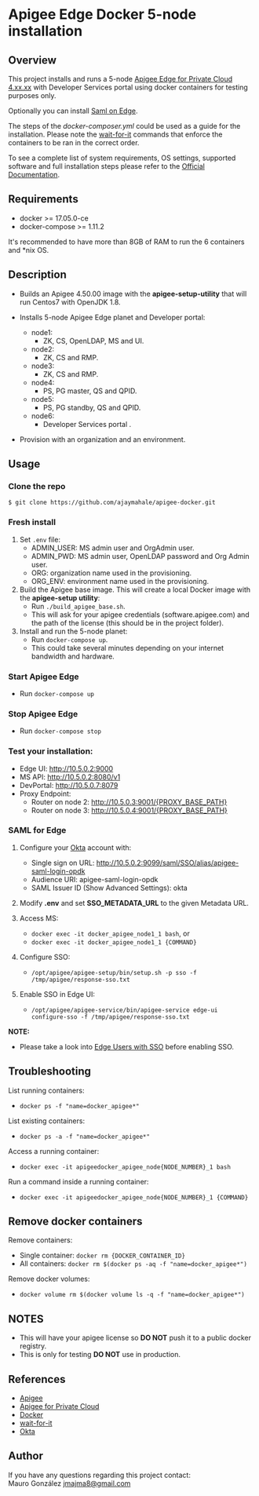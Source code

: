 # Apigee Edge Docker 5-node installation

## Overview
This project installs and runs a 5-node [Apigee Edge for Private Cloud 4.xx.xx](https://docs.apigee.com/private-cloud/latest/overview) 
with Developer Services portal using docker containers for testing purposes only. 

Optionally you can install [Saml on Edge](https://docs.apigee.com/private-cloud/latest/supporting-saml-edge-private-cloud). 

The steps of the _docker-composer.yml_ could be used as a guide for the installation. 
Please note the [wait-for-it](https://github.com/vishnubob/wait-for-it) commands that enforce 
the containers to be ran in the correct order.

To see a complete list of system requirements, OS settings, supported software and full installation steps
please refer to the [Official Documentation](https://docs.apigee.com/private-cloud/latest/installing-edge-private-cloud).

## Requirements
- docker >= 17.05.0-ce
- docker-compose >= 1.11.2

It's recommended to have more than 8GB of RAM to run the 6 containers and \*nix OS.

## Description
- Builds an Apigee 4.50.00 image with the **apigee-setup-utility** that will run Centos7 with OpenJDK 1.8.

- Installs 5-node Apigee Edge planet and Developer portal:
  - node1:
      - ZK, CS, OpenLDAP, MS and UI.
  - node2:
      - ZK, CS and RMP.
  - node3:
      - ZK, CS and RMP.
  - node4:
      - PS, PG master, QS and QPID.
  - node5:
      - PS, PG standby, QS and QPID.
  - node6:
      - Developer Services portal .
- Provision with an organization and an environment.

## Usage

### Clone the repo
```
$ git clone https://github.com/ajaymahale/apigee-docker.git
```

### Fresh install
1. Set `.env` file: 
    - ADMIN_USER: MS admin user and OrgAdmin user. 
    - ADMIN_PWD: MS admin user, OpenLDAP password and Org Admin user.
    - ORG: organization name used in the provisioning.
    - ORG_ENV: environment name used in the provisioning.
2. Build the Apigee base image. This will create a local Docker image with the **apigee-setup utility**:
    - Run `./build_apigee_base.sh`. 
    - This will ask for your apigee credentials (software.apigee.com) and the path of the license (this should be in the project folder).
3. Install and run the 5-node planet:
    - Run `docker-compose up`.
    - This could take several minutes depending on your internet bandwidth and hardware.

### Start Apigee Edge 
- Run `docker-compose up`

### Stop Apigee Edge
- Run `docker-compose stop`

### Test your installation:
- Edge UI: http://10.5.0.2:9000
- MS API: http://10.5.0.2:8080/v1
- DevPortal: http://10.5.0.7:8079 
- Proxy Endpoint: 
  - Router on node 2: http://10.5.0.3:9001/{PROXY_BASE_PATH}
  - Router on node 3: http://10.5.0.4:9001/{PROXY_BASE_PATH}

### SAML for Edge
1. Configure your [Okta](https://www.okta.com/) account with:
    - Single sign on URL: http://10.5.0.2:9099/saml/SSO/alias/apigee-saml-login-opdk
    - Audience URI: apigee-saml-login-opdk
    - SAML Issuer ID (Show Advanced Settings): okta
2. Modify **.env** and set **SSO_METADATA_URL** to the given Metadata URL.
3. Access MS:
    - `docker exec -it docker_apigee_node1_1 bash`, or
    - `docker exec -it docker_apigee_node1_1 {COMMAND}`

4. Configure SSO:
    - `/opt/apigee/apigee-setup/bin/setup.sh -p sso -f /tmp/apigee/response-sso.txt`
5. Enable SSO in Edge UI:
    - `/opt/apigee/apigee-service/bin/apigee-service edge-ui configure-sso -f /tmp/apigee/response-sso.txt`

**NOTE:**
- Please take a look into 
  [Edge Users with SSO](https://docs.apigee.com/private-cloud/latest/register-new-edge-users)
  before enabling SSO.


## Troubleshooting
List running containers:
  - `docker ps -f "name=docker_apigee*"`

List existing containers:
  - `docker ps -a -f "name=docker_apigee*"`

Access a running container:
  - `docker exec -it apigeedocker_apigee_node{NODE_NUMBER}_1 bash`
  
Run a command inside a running container:
  - `docker exec -it apigeedocker_apigee_node{NODE_NUMBER}_1 {COMMAND}`

## Remove docker containers
Remove containers:
  - Single container: `docker rm {DOCKER_CONTAINER_ID}`
  - All containers: `docker rm $(docker ps -aq -f "name=docker_apigee*")`

Remove docker volumes:
  - `docker volume rm $(docker volume ls -q -f "name=docker_apigee*")`

## NOTES
- This will have your apigee license so **DO NOT** push it to a public docker registry.
- This is only for testing **DO NOT** use in production.

## References
- [Apigee](https://apigee.com/api-management/#/homepage)
- [Apigee for Private Cloud](https://docs.apigee.com/private-cloud/latest/overview)
- [Docker](https://www.docker.com/)
- [wait-for-it](https://github.com/vishnubob/wait-for-it)
- [Okta](https://www.okta.com/)

## Author

If you have any questions regarding this project contact:  
Mauro González <jmajma8@gmail.com>
